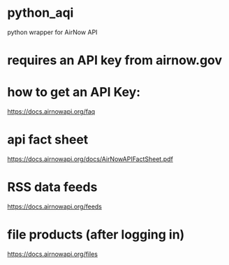 # python_aqi
python wrapper for AirNow API

# requires an API key from airnow.gov

# how to get an API Key:
https://docs.airnowapi.org/faq

# api fact sheet
https://docs.airnowapi.org/docs/AirNowAPIFactSheet.pdf

# RSS data feeds
https://docs.airnowapi.org/feeds

# file products (after logging in)
https://docs.airnowapi.org/files
